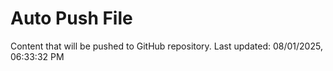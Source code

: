 # Auto Push File

Content that will be pushed to GitHub repository.
Last updated: 08/01/2025, 06:33:32 PM